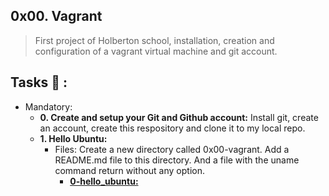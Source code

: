 ## 0x00. Vagrant
>First project of Holberton school, installation, creation and configuration of a vagrant virtual machine and git account.

## Tasks :page_with_curl: :
* Mandatory:
  * **0. Create and setup your Git and Github account:**
    Install git, create an account, create this respository and clone it to my local repo.
  * **1. Hello Ubuntu:**
    * Files:
    Create a new directory called 0x00-vagrant. Add a README.md file to this directory. And a file with the uname command return without any option.
        * **[0-hello_ubuntu:](./0-hello_ubuntu)**
